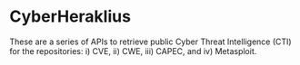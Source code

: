 # CyberHeraklius
These are a series of APIs to retrieve public Cyber Threat Intelligence (CTI) for the repositories: i) CVE, ii) CWE, iii) CAPEC, and iv) Metasploit.

